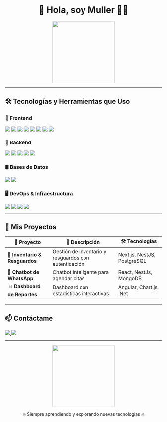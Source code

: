 <h1 align="center">🚀 Hola, soy Muller 👨‍💻</h1>
<p align="center">
  <img src="https://media.giphy.com/media/hqU2KkjW5bE2v2Z7Q2/giphy.gif" width="200">
</p>

---

## 🛠️ **Tecnologías y Herramientas que Uso**
### 🎨 **Frontend**
<p>
  <img src="https://img.shields.io/badge/HTML5-%23E34F26.svg?style=for-the-badge&logo=html5&logoColor=white">
  <img src="https://img.shields.io/badge/CSS3-%231572B6.svg?style=for-the-badge&logo=css3&logoColor=white">
  <img src="https://img.shields.io/badge/JavaScript-%23F7DF1E.svg?style=for-the-badge&logo=javascript&logoColor=black">
  <img src="https://img.shields.io/badge/TypeScript-%233178C6.svg?style=for-the-badge&logo=typescript&logoColor=white">
  <img src="https://img.shields.io/badge/Angular-%23DD0031.svg?style=for-the-badge&logo=angular&logoColor=white">
  <img src="https://img.shields.io/badge/React-%2361DAFB.svg?style=for-the-badge&logo=react&logoColor=black">
  <img src="https://img.shields.io/badge/Next.js-%23000000.svg?style=for-the-badge&logo=next.js&logoColor=white">
  <img src="https://img.shields.io/badge/Tailwind_CSS-%2306B6D4.svg?style=for-the-badge&logo=tailwind-css&logoColor=white">
</p>

### 🔧 **Backend**
<p>
  <img src="https://img.shields.io/badge/Node.js-%23339933.svg?style=for-the-badge&logo=node.js&logoColor=white">
  <img src="https://img.shields.io/badge/NestJS-%23E0234E.svg?style=for-the-badge&logo=nestjs&logoColor=white">
  <img src="https://img.shields.io/badge/.NET-%235C2D91.svg?style=for-the-badge&logo=dotnet&logoColor=white">
  <img src="https://img.shields.io/badge/SignalR-%2376d5f3.svg?style=for-the-badge&logo=signalr&logoColor=black">
  <img src="https://img.shields.io/badge/Prisma-2D3748?style=for-the-badge&logo=prisma&logoColor=white">
</p>

### 🛢 **Bases de Datos**
<p>
  <img src="https://img.shields.io/badge/PostgreSQL-%23336791.svg?style=for-the-badge&logo=postgresql&logoColor=white">
  <img src="https://img.shields.io/badge/MongoDB-%2347A248.svg?style=for-the-badge&logo=mongodb&logoColor=white">
</p>

### 🖥️ **DevOps & Infraestructura**
<p>
  <img src="https://img.shields.io/badge/Docker-%232496ED.svg?style=for-the-badge&logo=docker&logoColor=white">
  <img src="https://img.shields.io/badge/Kubernetes-%23326CE5.svg?style=for-the-badge&logo=kubernetes&logoColor=white">
  <img src="https://img.shields.io/badge/Nginx-%23009639.svg?style=for-the-badge&logo=nginx&logoColor=white">
  <img src="https://img.shields.io/badge/GitHub_Actions-%232088FF.svg?style=for-the-badge&logo=github-actions&logoColor=white">
</p>

---

## 📂 **Mis Proyectos**
| 🚀 Proyecto | 📜 Descripción | 🛠 Tecnologías |
|------------|--------------|-------------|
| 🏢 **Inventario & Resguardos** | Gestión de inventario y resguardos con autenticación | Next.js, NestJS, PostgreSQL |
| 🤖 **Chatbot de WhatsApp** | Chatbot inteligente para agendar citas | React, NestJs, MongoDB |
| 📊 **Dashboard de Reportes** | Dashboard con estadísticas interactivas | Angular, Chart.js, .Net |

---

## 📫 **Contáctame**
<p>
  <a href="https://linkedin.com/in/oscar-roberto-muller-ochoa-781b12269">
    <img src="https://img.shields.io/badge/LinkedIn-%230077B5.svg?style=for-the-badge&logo=linkedin&logoColor=white">
  </a>
  <a href="mailto:oscarmuller.om@gmail.com">
    <img src="https://img.shields.io/badge/Gmail-%23D14836.svg?style=for-the-badge&logo=gmail&logoColor=white">
  </a>
</p>

---

<p align="center">
  <img src="https://media.giphy.com/media/jRf5fsnDhp16fQmpfN/giphy.gif" width="200">
</p>

<p align="center">🔥 Siempre aprendiendo y explorando nuevas tecnologías 🔥</p>

